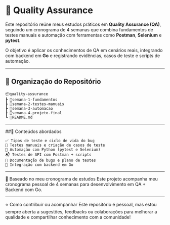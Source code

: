 # 🧪 Quality Assurance

Este repositório reúne meus estudos práticos em **Quality Assurance (QA)**, seguindo um cronograma de 4 semanas que combina fundamentos de testes manuais e automação com ferramentas como **Postman**, **Selenium** e **pytest**.

O objetivo é aplicar os conhecimentos de QA em cenários reais, integrando com backend em **Go** e registrando evidências, casos de teste e scripts de automação.

---

## 📂 Organização do Repositório

```plaintext
📦quality-assurance
┣ 📂semana-1-fundamentos
┣ 📂semana-2-testes-manuais
┣ 📂semana-3-automacao
┣ 📂semana-4-projeto-final
┗ 📄README.md
```
---

##📌 Conteúdos abordados

```
✅ Tipos de teste e ciclo de vida do bug
📝 Testes manuais e criação de casos de teste
🧪 Automação com Python (pytest e Selenium)
📬 Testes de API com Postman + scripts
📄 Documentação de bugs e plano de testes
🔁 Integração com backend em Go
```
---

📆 Baseado no meu cronograma de estudos
Este projeto acompanha meu cronograma pessoal de 4 semanas para desenvolvimento em QA + Backend com Go.

---

⭐ Como contribuir ou acompanhar
Este repositório é pessoal, mas estou sempre aberta a sugestões, feedbacks ou colaborações para melhorar a qualidade e compartilhar conhecimento com a comunidade!

